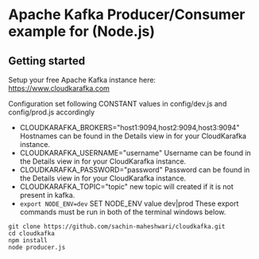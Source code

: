 # Apache Kafka Producer/Consumer example for (Node.js)

## Getting started

Setup your free Apache Kafka instance here: https://www.cloudkarafka.com

Configuration
set following CONSTANT values in config/dev.js and config/prod.js accordingly  
*  CLOUDKARAFKA_BROKERS="host1:9094,host2:9094,host3:9094"
  Hostnames can be found in the Details view in for your CloudKarafka instance.
* CLOUDKARAFKA_USERNAME="username"
  Username can be found in the Details view in for your CloudKarafka instance.
* CLOUDKARAFKA_PASSWORD="password"
  Password can be found in the Details view in for your CloudKarafka instance.
* CLOUDKARAFKA_TOPIC="topic"
    new topic will created if it is not present in kafka. 
* `export NODE_ENV=dev`
    SET NODE_ENV value dev|prod 
These export commands must be run in both of the terminal windows below.

```
git clone https://github.com/sachin-maheshwari/cloudkafka.git
cd cloudkafka
npm install
node producer.js
```
